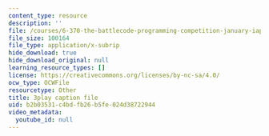 ```yaml
---
content_type: resource
description: ''
file: /courses/6-370-the-battlecode-programming-competition-january-iap-2013/b2b03531c4bdfb26b5fe024d38722944_BLExWo9Empk.srt
file_size: 100164
file_type: application/x-subrip
hide_download: true
hide_download_original: null
learning_resource_types: []
license: https://creativecommons.org/licenses/by-nc-sa/4.0/
ocw_type: OCWFile
resourcetype: Other
title: 3play caption file
uid: b2b03531-c4bd-fb26-b5fe-024d38722944
video_metadata:
  youtube_id: null
---
```

